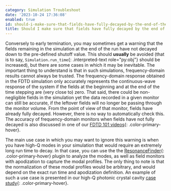 ```yaml
---
category: Simulation Troubleshoot
date: '2023-10-24 17:36:08'
enabled: true
id: should-i-make-sure-that-fields-have-fully-decayed-by-the-end-of-the-simulation
title: Should I make sure that fields have fully decayed by the end of the simulation?
---
```


Conversely to early termination, you may sometimes get a warning that
the fields remaining in the simulation at the end of the run have not
decayed down to the pre-defined shutoff value. This should **usually**
be avoided (that is to say, `Simulation.run_time`{: .interpreted-text
role="py:obj"} should be increased), but there are some cases in which
it may be inevitable. The important thing to understand is that in such
simulations, frequency-domain results cannot always be trusted. The
frequency-domain response obtained in the FDTD simulation only
accurately represents the continuous-wave response of the system if the
fields at the beginning and at the end of the time stepping are (very
close to) zero. That said, there could be non-negligible fields in the
simulation yet the data recorded in a given monitor can still be
accurate, if the leftover fields will no longer be passing through the
monitor volume. From the point of view of that monitor, fields have
already fully decayed. However, there is no way to automatically check
this. The accuracy of frequency-domain monitors when fields have not
fully decayed is also discussed in one of our [FDTD 101
videos](/fdtd101/Lecture-3-Applying-FDTD-to-Photonic-Crystal-Slab-Simulation/){: .color-primary-hover}.

The main use case in which you may want to ignore this warning is when
you have high-Q modes in your simulation that would require an extremely
long run time to decay. In that case, you can use the the
[ResonanceFinder](https://docs.flexcompute.com/projects/tidy3d/en/latest/_autosummary/tidy3d.plugins.resonance.ResonanceFinder.html#tidy3d.plugins.resonance.ResonanceFinder){: .color-primary-hover} plugin to analyze the
modes, as well as field monitors with apodization to capture the modal
profiles. The only thing to note is that the normalization of these
modal profiles would be arbitrary, and would depend on the exact run
time and apodization definition. An example of such a use case is
presented in our high-Q photonic crystal cavity [case
study](/tidy3d/examples/notebooks/OptimizedL3/){: .color-primary-hover}.
